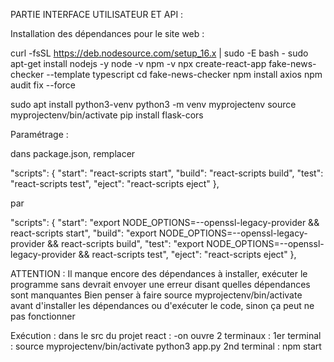 PARTIE INTERFACE UTILISATEUR ET API :

Installation des dépendances pour le site web :

curl -fsSL https://deb.nodesource.com/setup_16.x | sudo -E bash -
sudo apt-get install nodejs -y
node -v
npm -v
npx create-react-app fake-news-checker --template typescript
cd fake-news-checker
npm install axios
npm audit fix --force

sudo apt install python3-venv
python3 -m venv myprojectenv
source myprojectenv/bin/activate
pip install flask-cors

Paramétrage : 

dans package.json, remplacer 

  "scripts": {
    "start": "react-scripts start",
    "build": "react-scripts build",
    "test": "react-scripts test",
    "eject": "react-scripts eject"
  },
  
par 

  "scripts": {
  "start": "export NODE_OPTIONS=--openssl-legacy-provider && react-scripts start",
  "build": "export NODE_OPTIONS=--openssl-legacy-provider && react-scripts build",
  "test": "export NODE_OPTIONS=--openssl-legacy-provider && react-scripts test",
  "eject": "react-scripts eject"
  },

ATTENTION : Il manque encore des dépendances à installer, exécuter le programme sans devrait envoyer une erreur disant quelles dépendances sont manquantes
Bien penser à faire source myprojectenv/bin/activate avant d'installer les dépendances ou d'exécuter le code, sinon ça peut ne pas fonctionner
  

Exécution :
dans le src du projet react :
-on ouvre 2 terminaux :
1er terminal : source myprojectenv/bin/activate
python3 app.py
2nd terminal : npm start
